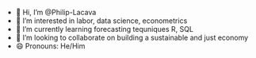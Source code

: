 - 👋 Hi, I’m @Philip-Lacava
- 👀 I’m interested in labor, data science, econometrics
- 🌱 I’m currently learning forecasting tequniques R, SQL
- 💞️ I’m looking to collaborate on building a sustainable and just economy
- 😄 Pronouns:  He/Him 

